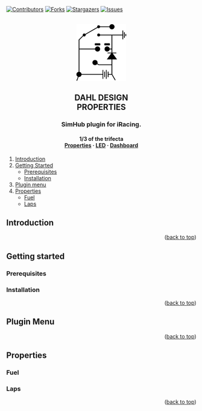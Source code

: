 ﻿<!-- Improved compatibility of back to top link: See: https://github.com/othneildrew/Best-README-Template/pull/73 -->
<a name="readme-top"></a>
<!--
*** Thanks for checking out the Best-README-Template. If you have a suggestion
*** that would make this better, please fork the repo and create a pull request
*** or simply open an issue with the tag "enhancement".
*** Don't forget to give the project a star!
*** Thanks again! Now go create something AMAZING! :D
-->



<!-- PROJECT SHIELDS -->
<!--
*** I'm using markdown "reference style" links for readability.
*** Reference links are enclosed in brackets [ ] instead of parentheses ( ).
*** See the bottom of this document for the declaration of the reference variables
*** for contributors-url, forks-url, etc. This is an optional, concise syntax you may use.
*** https://www.markdownguide.org/basic-syntax/#reference-style-links
-->
[![Contributors][contributors-shield]][contributors-url]
[![Forks][forks-shield]][forks-url]
[![Stargazers][stars-shield]][stars-url]
[![Issues][issues-shield]][issues-url]


<!-- PROJECT LOGO -->
<br />
<div align="center">
    <img src="images/blackLogo.png" alt="blackLogo" height=150 >
  </a>

  <h2 align="center">DAHL DESIGN <br /> PROPERTIES</h2>


  <h3 <p align="center"> SimHub plugin for iRacing.</h3>
<h4 <p align="center"> 1/3 of the trifecta 
    <br />
    <a href="https://github.com/andreasdahl1987/DahlDesignProperties">Properties</a>
    ·
    <a href="https://github.com/andreasdahl1987/DahlDesignLED">LED</a>
    ·
    <a href="https://github.com/andreasdahl1987/DahlDesignDash">Dashboard</a>
  </p>
</div>


<!-- TABLE OF CONTENTS -->
  <ol>
    <li><a href="#Introduction">Introduction</a></li>
    <li>
      <a href="#getting-started">Getting Started</a>
      <ul>
        <li><a href="#prerequisites">Prerequisites</a></li>
        <li><a href="#installation">Installation</a></li>
      </ul>
    </li>
    <li><a href="#Plugin menu">Plugin menu</a></li>
    <li>
        <a href="#Properties">Properties</a>
      <ul>
        <li><a href="#Fuel">Fuel</a></li>
        <li><a href="#Laps">Laps</a></li>
      </ul>
    </li>
  </ol>



<!-- ABOUT THE PROJECT -->
## Introduction


<p align="right">(<a href="#readme-top">back to top</a>)</p>


## Getting started


### Prerequisites

### Installation


<p align="right">(<a href="#readme-top">back to top</a>)</p>

## Plugin Menu

<p align="right">(<a href="#readme-top">back to top</a>)</p>

## Properties

### Fuel

### Laps

<p align="right">(<a href="#readme-top">back to top</a>)</p>



<!-- MARKDOWN LINKS & IMAGES -->
<!-- https://www.markdownguide.org/basic-syntax/#reference-style-links -->
[contributors-shield]: https://img.shields.io/github/contributors/othneildrew/Best-README-Template.svg?style=for-the-badge
[contributors-url]: https://github.com/othneildrew/Best-README-Template/graphs/contributors
[forks-shield]: https://img.shields.io/github/forks/othneildrew/Best-README-Template.svg?style=for-the-badge
[forks-url]: https://github.com/othneildrew/Best-README-Template/network/members
[stars-shield]: https://img.shields.io/github/stars/othneildrew/Best-README-Template.svg?style=for-the-badge
[stars-url]: https://github.com/othneildrew/Best-README-Template/stargazers
[issues-shield]: https://img.shields.io/github/issues/othneildrew/Best-README-Template.svg?style=for-the-badge
[issues-url]: https://github.com/othneildrew/Best-README-Template/issues
